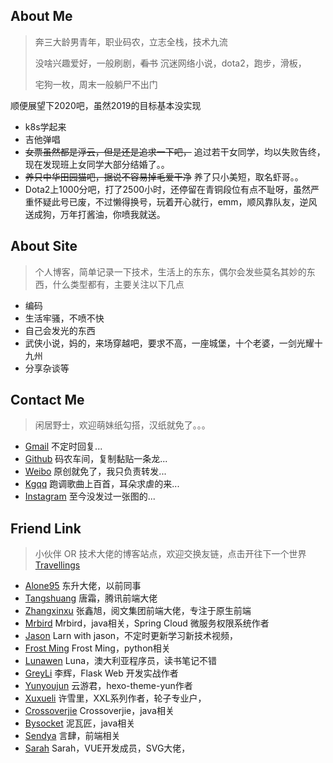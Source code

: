 ## About Me
>
> 奔三大龄男青年，职业码农，立志全栈，技术九流
>
> 没啥兴趣爱好，一般刷剧，~~看书~~ 沉迷网络小说，dota2，跑步，滑板，
>
> 宅狗一枚，周末一般躺尸不出门 

顺便展望下2020吧，虽然2019的目标基本没实现

- k8s学起来
- 吉他弹唱
- ~~女票虽然都是浮云，但是还是追求一下吧，~~ 追过若干女同学，均以失败告终，现在发现班上女同学大部分结婚了。。
- ~~养只中华田园猫吧，据说不容易掉毛爱干净~~ 养了只小美短，取名虾哥。。
- Dota2上1000分吧，打了2500小时，还停留在青铜段位有点不耻呀，虽然严重怀疑此号已废，不过懒得换号，玩着开心就行，emm，顺风靠队友，逆风送成狗，万年打酱油，你喷我就送。

## About Site
>
> 个人博客，简单记录一下技术，生活上的东东，偶尔会发些莫名其妙的东西，什么类型都有，主要关注以下几点

- 编码
- 生活牢骚，不喷不快
- 自己会发光的东西
- 武侠小说，妈的，来场穿越吧，要求不高，一座城堡，十个老婆，一剑光耀十九州
- 分享杂谈等

## Contact Me
>
> 闲居野士，欢迎萌妹纸勾搭，汉纸就免了。。。

- [Gmail](mail:jianchengwang80@gmail.com) 不定时回复...
- [Github](https://github.com/jianchengwang) 码农车间，复制黏贴一条龙...
- [Weibo](https://https://weibo.com/u/2894870322) 原创就免了，我只负责转发...
- [Kgqq](https://kg.qq.com/node/personal?uid=60959f8c272d308233) 跑调歌曲上百首，耳朵求虐的来...
- [Instagram](https://www.instagram.com/jiancheng_wang_/) 至今没发过一张图的...

## Friend Link
>
> 小伙伴 OR 技术大佬的博客站点，欢迎交换友链，点击开往下一个世界 [Travellings](https://travellings.now.sh/)

- [Alone95](https://alone95.cn/) 东升大佬，以前同事
- [Tangshuang](https://www.tangshuang.net/) 唐霜，腾讯前端大佬
- [Zhangxinxu](https://www.zhangxinxu.com/) 张鑫旭，阅文集团前端大佬，专注于原生前端
- [Mrbird](https://mrbird.cc/) Mrbird，java相关，Spring Cloud 微服务权限系统作者
- [Jason](https://www.learnwithjason.dev/) Larn with jason，不定时更新学习新技术视频，
- [Frost Ming](https://frostming.com/) Frost Ming，python相关
- [Lunawen](https://blog.lunawen.com/) Luna，澳大利亚程序员，读书笔记不错
- [GreyLi](https://greyli.com/) 李辉，Flask Web 开发实战作者
- [Yunyoujun](https://www.yunyoujun.cn) 云游君，hexo-theme-yun作者
- [Xuxueli](https://www.xuxueli.com/) 许雪里，XXL系列作者，轮子专业户，
- [Crossoverjie](https://crossoverjie.top/) Crossoverjie，java相关
- [Bysocket](https://www.bysocket.com/) 泥瓦匠，java相关
- [Sendya](https://sendya.me/) 言肆，前端相关
- [Sarah](https://sarah.dev/) Sarah，VUE开发成员，SVG大佬，